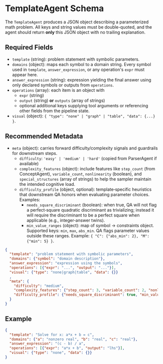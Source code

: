 # TemplateAgent Schema

The `TemplateAgent` produces a JSON object describing a parameterized math problem.
All keys and string values must be double-quoted, and the agent should return **only**
this JSON object with no trailing explanation.

## Required Fields

- `template` (string): problem statement with symbolic parameters.
- `domains` (object): maps each symbol to a domain string. Every symbol used in
  `template`, `answer_expression`, or any operation's `expr` must appear here.
- `answer_expression` (string): expression yielding the final answer using only
  declared symbols or outputs from `operations`.
- `operations` (array): each item is an object with
  - `expr` (string)
  - `output` (string) **or** `outputs` (array of strings)
  - optional additional keys supplying tool arguments or referencing other
    fields from the pipeline state.
- `visual` (object): `{ "type": "none" | "graph" | "table", "data": {...} }`.

## Recommended Metadata

- `meta` (object): carries forward difficulty/complexity signals and guardrails for downstream steps.
  - `difficulty`: `'easy' | 'medium' | 'hard'` (copied from ParserAgent if available)
  - `complexity_features` (object): include features like `step_count` (from ConceptAgent),
    `variable_count`, `nonlinearity` (boolean), and `special_structures` (array of strings)
    to help the sampler maintain the intended cognitive load.
  - `difficulty_profile` (object, optional): template‑specific heuristics that downstream QA honors when
    evaluating parameter choices. Examples:
    - `needs_square_discriminant` (boolean): when true, QA will not flag a perfect‑square quadratic discriminant
      as trivializing; instead it will require the discriminant to be a perfect square when applicable (e.g., integer‑answer twins).
    - `min_value_ranges` (object): map of symbol → constraints object. Supported keys: `min`, `max`, `abs_min`. QA flags
      parameter values outside these ranges. Example: `{ "C": {"abs_min": 2}, "M": {"min": 5} }`.

```json
{
  "template": "problem statement with symbolic parameters",
  "domains": {"symbol": "domain description"},
  "answer_expression": "expression using the symbols",
  "operations": [{"expr": "...", "output": "..."}],
  "visual": {"type": "none|graph|table", "data": {}}
  ,
  "meta": {
    "difficulty": "medium",
    "complexity_features": {"step_count": 3, "variable_count": 2, "nonlinearity": false, "special_structures": []},
    "difficulty_profile": {"needs_square_discriminant": true, "min_value_ranges": {"C": {"abs_min": 2}}},
  }
}
```

## Example

```json
{
  "template": "Solve for x: a*x + b = c",
  "domains": {"a": "nonzero real", "b": "real", "c": "real"},
  "answer_expression": "(c - b) / a",
  "operations": [{"expr": "a*x + b", "output": "lhs"}],
  "visual": {"type": "none", "data": {}}
}
```
